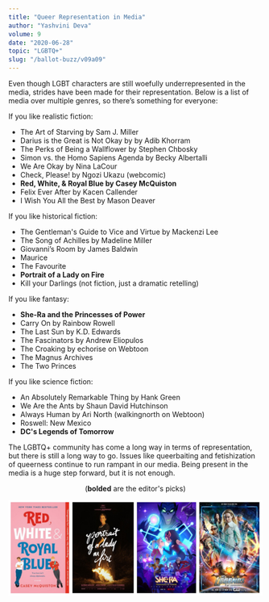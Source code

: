 ```yaml
---
title: "Queer Representation in Media"
author: "Yashvini Deva"
volume: 9
date: "2020-06-28"
topic: "LGBTQ+"
slug: "/ballot-buzz/v09a09"
---
```


Even though LGBT characters are still woefully underrepresented in the media, strides have been made for their representation. Below is a list of media over multiple genres, so there’s something for everyone: 

If you like realistic fiction:
* The Art of Starving by Sam J. Miller
* Darius is the Great is Not Okay by by Adib Khorram
* The Perks of Being a Wallflower by Stephen Chbosky
* Simon vs. the Homo Sapiens Agenda by Becky Albertalli
* We Are Okay by Nina LaCour
* Check, Please! by Ngozi Ukazu (webcomic)
* **Red, White, & Royal Blue by Casey McQuiston**
* Felix Ever After by Kacen Callender
* I Wish You All the Best by Mason Deaver

If you like historical fiction:
* The Gentleman's Guide to Vice and Virtue by Mackenzi Lee
* The Song of Achilles by Madeline Miller
* Giovanni’s Room by James Baldwin
* Maurice
* The Favourite
* **Portrait of a Lady on Fire**
* Kill your Darlings (not fiction, just a dramatic retelling)

If you like fantasy:
* **She-Ra and the Princesses of Power**
* Carry On by Rainbow Rowell
* The Last Sun by K.D. Edwards
* The Fascinators by Andrew Eliopulos
* The Croaking by echorise on Webtoon
* The Magnus Archives
* The Two Princes

If you like science fiction:
* An Absolutely Remarkable Thing by Hank Green
* We Are the Ants by Shaun David Hutchinson
* Always Human by Ari North (walkingnorth on Webtoon)
* Roswell: New Mexico
* **DC's Legends of Tomorrow**

The LGBTQ+ community has come a long way in terms of representation, but there is still a long way to go. Issues like queerbaiting and fetishization of queerness continue to run rampant in our media. Being present in the media is a huge step forward, but it is not enough.

<div align="center">(<b>bolded</b> are the editor's picks)</div>

![](./img/v09a09img.jpg)